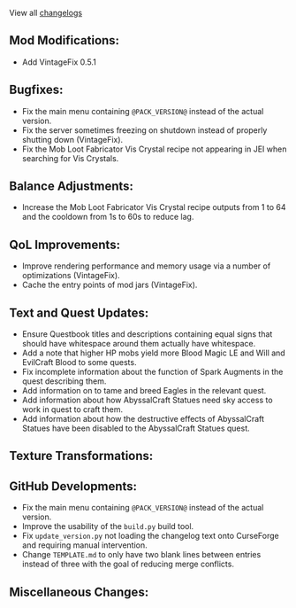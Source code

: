 
View all [changelogs](https://github.com/Divine-Journey-2/Divine-Journey-2/tree/main/changelog)

## Mod Modifications:

- Add VintageFix 0.5.1

## Bugfixes:

- Fix the main menu containing `@PACK_VERSION@` instead of the actual version.
- Fix the server sometimes freezing on shutdown instead of properly shutting down (VintageFix).
- Fix the Mob Loot Fabricator Vis Crystal recipe not appearing in JEI when searching for Vis Crystals.

## Balance Adjustments:

- Increase the Mob Loot Fabricator Vis Crystal recipe outputs from 1 to 64 and the cooldown from 1s to 60s to reduce lag.

## QoL Improvements:

- Improve rendering performance and memory usage via a number of optimizations (VintageFix).
- Cache the entry points of mod jars (VintageFix).

## Text and Quest Updates:

- Ensure Questbook titles and descriptions containing equal signs that should have whitespace around them actually have whitespace.
- Add a note that higher HP mobs yield more Blood Magic LE and Will and EvilCraft Blood to some quests.
- Fix incomplete information about the function of Spark Augments in the quest describing them.
- Add information on to tame and breed Eagles in the relevant quest.
- Add information about how AbyssalCraft Statues need sky access to work in quest to craft them.
- Add information about how the destructive effects of AbyssalCraft Statues have been disabled to the AbyssalCraft Statues quest.

## Texture Transformations:



## GitHub Developments:

- Fix the main menu containing `@PACK_VERSION@` instead of the actual version.
- Improve the usability of the `build.py` build tool.
- Fix `update_version.py` not loading the changelog text onto CurseForge and requiring manual intervention.
- Change `TEMPLATE.md` to only have two blank lines between entries instead of three with the goal of reducing merge conflicts.

## Miscellaneous Changes:
